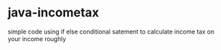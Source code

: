 # java-incometax
simple code using if else conditional satement to calculate income tax on your income roughly

